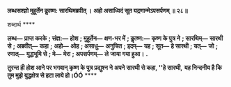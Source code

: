**लब्धसश्ज्ञो मुहूर्तेन काॢष्ण: सारथिमब्रवीत् ।** **अहो असाध्विदं सूत यद्रणान्मेऽपसर्पणम् ॥ २८॥** 

शब्दार्थ **** 

**लब्ध—** **प्राप्त करके** **; संज्ञ:—** **होश** **; मुहूर्तेन—** **क्षण-भर में** **; काॢष्ण:—** **कृष्ण के पुत्र ने** **; सारथिम्—** **सारथी से** **; अब्रवीत्—** **कहा** **;** **अहो—** **ओह** **; असाधु—** **अनुचित** **; इदम्—** **यह** **; सूत—** **हे सारथी** **; यत्—** **जो** **; रणात्—** **युद्धभूमि से** **; मे—** **मेरा** **; अपसर्पणम्—** **ले** **जाया गया हुआ।** **.** 

**तुरन्त ही होश आने पर भगवान् कृष्ण के पुत्र प्रद्युश्न ने अपने सारथी से कहा, ''हे सारथी,** **यह निन्दनीय है कि तुम मुझे युद्धक्षेत्र से हटा लाये हो।ÓÓ** **** 